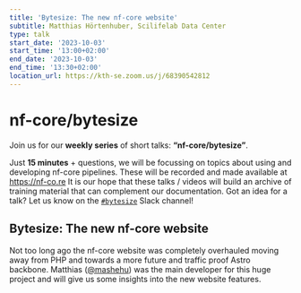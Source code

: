 ```yaml
---
title: 'Bytesize: The new nf-core website'
subtitle: Matthias Hörtenhuber, Scilifelab Data Center
type: talk
start_date: '2023-10-03'
start_time: '13:00+02:00'
end_date: '2023-10-03'
end_time: '13:30+02:00'
location_url: https://kth-se.zoom.us/j/68390542812
---
```


# nf-core/bytesize

Join us for our **weekly series** of short talks: **“nf-core/bytesize”**.

Just **15 minutes** + questions, we will be focussing on topics about using and developing nf-core pipelines.
These will be recorded and made available at <https://nf-co.re>
It is our hope that these talks / videos will build an archive of training material that can complement our documentation. Got an idea for a talk? Let us know on the [`#bytesize`](https://nfcore.slack.com/channels/bytesize) Slack channel!

## Bytesize: The new nf-core website

Not too long ago the nf-core website was completely overhauled moving away from PHP and towards a more future and traffic proof Astro backbone. Matthias ([@mashehu](https://github.com/mashehu/)) was the main developer for this huge project and will give us some insights into the new website features.
